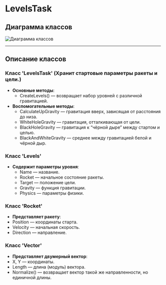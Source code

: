 # LevelsTask

## Диаграмма классов
![Диаграмма классов](https://www.mermaidchart.com/raw/b1753209-fc1a-4070-ad1b-be46116ff2a2?theme=light&version=v0.1&format=svg)

---

## Описание классов

### Класс 'LevelsTask' (Хранит стартовые параметры ракеты и цели.)
- **Основные методы**:
  - CreateLevels() — возвращает набор уровней с различной гравитацией.
- **Воспомогательные методы**:
  - CalculateUpGravity — гравитация вверх, зависящая от расстояния до низа.
  - WhiteHoleGravity — гравитация, отталкивающая от цели.
  - BlackHoleGravity — гравитация к “чёрной дыре” между стартом и целью.
  - BlackAndWhiteGravity — среднее между гравитацией белой и чёрной дыр.

### Класс 'Levels'
- **Содержит параметры уровня**:
  - Name — название.
  - Rocket — начальное состояние ракеты.
  - Target — положение цели.
  - Gravity — функция гравитации.
  - Physics — параметры физики.

### Класс 'Rocket'
 - **Представляет ракету**:
  - Position — координаты старта.
  - Velocity — начальная скорость.
  - Direction — направление.
 
### Класс 'Vector'
- **Представляет двумерный вектор**:
 - X, Y — координаты.
 - Length — длина (модуль) вектора.
 - Normalize() — возвращает вектор такой же направленности, но единичной длины.
